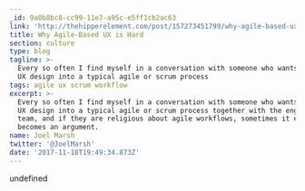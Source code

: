 ```yaml
---
_id: 9a0b8bc0-cc99-11e7-a95c-e5ff1cb2ac63
link: 'http://thehipperelement.com/post/157273451799/why-agile-based-ux-is-hard'
title: Why Agile-Based UX is Hard
section: culture
type: blog
tagline: >-
  Every so often I find myself in a conversation with someone who wants to put
  UX design into a typical agile or scrum process
tags: agile ux scrum workflow
excerpt: >-
  Every so often I find myself in a conversation with someone who wants to put
  UX design into a typical agile or scrum process together with the engineering
  team, and if they are religious about agile workflows, sometimes it even
  becomes an argument.
name: Joel Marsh
twitter: '@JoelMarsh'
date: '2017-11-18T19:49:34.873Z'
---
```

undefined
